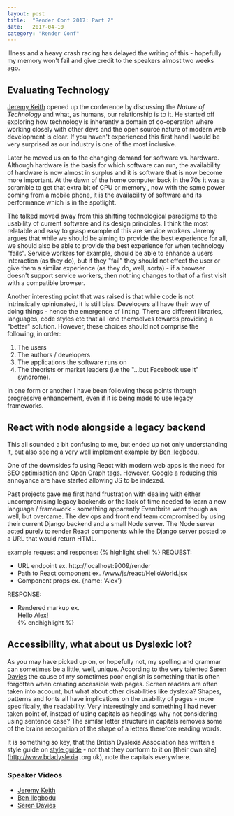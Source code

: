```yaml
---
layout: post
title:  "Render Conf 2017: Part 2"
date:   2017-04-10
category: "Render Conf"
---
```


Illness and a heavy crash racing has delayed the writing of this - hopefully my 
memory won't fail and give credit to the speakers almost two weeks ago.

Evaluating Technology
--
[Jeremy Keith](https://github.com/adactio) opened up the conference by discussing the *Nature of Technology*
and what, as humans, our relationship is to it. He started off exploring how 
technology is inherently a domain of 
co-operation where working closely with other devs and the open source nature of modern 
web development is clear. If you haven't experienced this first hand I would be 
very surprised as our industry is one of the most inclusive.

Later he moved us on to the changing demand for software vs. hardware. Although hardware is the basis for which software can run, the availability of 
hardware is now almost in surplus and it is software that is now become more 
important. At the dawn of the home computer back in the 70s it was a scramble to 
get that extra bit of CPU or memory , now with the same power coming from a mobile phone, it is the availability of software and its performance which is in the 
spotlight.
 
The talked moved away from this shifting technological paradigms to the usability of current
software and its design principles. I think the most relatable and easy to grasp 
example of this are service workers. Jeremy argues that while we should be 
aiming to provide the best experience for all, we should also be able to provide
the best experience for when technology "fails". Service workers for example, 
should be able to enhance a users interaction (as they do), but if they "fail" 
they should not effect the user or give them a similar experience (as they do, well, sorta) - if a 
browser doesn't support service workers, then nothing changes to that of a first visit 
with a compatible browser.

Another interesting point that was raised is that while code is not intrinsically opinionated, 
it is still bias. Developers all have their way of doing things - hence the emergence of 
linting. There are different libraries, languages, code styles etc that all 
lend themselves towards providing a "better" solution. However, these choices
should not comprise the following, in order:
1. The users
2. The authors / developers
3. The applications the software runs on
4. The theorists or market leaders (i.e the "...but Facebook use it" syndrome).

In one form or another I have been following these points through progressive enhancement, even if it is being made to use legacy frameworks. 
 
React with node alongside a legacy backend
--
This all sounded a bit confusing to me, but ended up not only understanding it, but 
also seeing a very well implement example by [Ben Ilegbodu](https://github.com/benmvp).

One of the downsides fo using React with modern web apps is the need for SEO 
optimisation and Open Graph tags. However, Google a reducing this annoyance are 
have started allowing JS to be indexed.

Past projects gave me first hand frustration with dealing with either 
uncompromising legacy backends or the lack of time needed to learn a new language / 
framework - something apparently Eventbrite went though as well, but overcame. The 
dev ops and front end team compromised by using their current Django backend and a
small Node server. The Node server acted purely to render React components 
while the Django server posted to a URL that would return HTML.


example request and response:
{% highlight shell %}
  REQUEST:
  - URL endpoint
      ex. http://localhost:9009/render
  - Path to React component
      ex. /www/js/react/HelloWorld.jsx
  - Component props
      ex. {name: 'Alex'}
  
  RESPONSE:
  - Rendered markup
      ex. <div data-reactid="1">Hello Alex!</div>
 {% endhighlight %}
 
Accessibility, what about us Dyslexic lot?
--
As you may have picked up on, or hopefully not, my spelling and grammar can sometimes 
be a little, well, unique. According to the very talented [Seren Davies](https://github.com/ninjanails)
the cause of my sometimes poor english is something that is often forgotten when creating accessible web pages. Screen
readers are often taken into account, but what about other disabilities like 
dyslexia? Shapes, patterns and fonts all have implications on the usability of
pages - more specifically, the readability. Very interestingly and something I
had never taken point of, instead of using capitals as headings why not 
considering using sentence case? The similar letter structure in capitals 
removes some of the brains recognition of the shape of a letters therefore reading words.

It is something so key, that the British Dyslexia Association has written a style guide on
[style guide](http://www.bdadyslexia.org.uk/common/ckeditor/filemanager/userfiles/About_Us/policies/Dyslexia_Style_Guide.pdf) - not that they conform to it on [their own site](http://www.bdadyslexia
.org.uk), note the capitals everywhere.

### Speaker Videos


* [Jeremy Keith](https://www.youtube.com/watch?v=wAekLOUpMB4&list=PLBzScQzZ83I_n5kvxmUaRNZvc_vsCuEQD)
* [Ben Ilegbodu](https://www.youtube.com/watch?v=zxtcr8Zuvfs&list=PLBzScQzZ83I_n5kvxmUaRNZvc_vsCuEQD&index=4)
* [Seren Davies](https://www.youtube.com/watch?v=oG_cYElSZwM&list=PLBzScQzZ83I_n5kvxmUaRNZvc_vsCuEQD&index=3)
